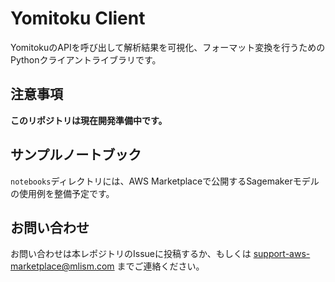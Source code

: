 # Yomitoku Client

YomitokuのAPIを呼び出して解析結果を可視化、フォーマット変換を行うためのPythonクライアントライブラリです。

## 注意事項

**このリポジトリは現在開発準備中です。**

## サンプルノートブック

`notebooks`ディレクトリには、AWS Marketplaceで公開するSagemakerモデルの使用例を整備予定です。

## お問い合わせ

お問い合わせは本レポジトリのIssueに投稿するか、もしくは support-aws-marketplace@mlism.com までご連絡ください。
